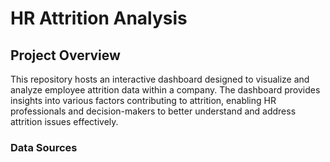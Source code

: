 # HR Attrition Analysis

## Project Overview

This repository hosts an interactive dashboard designed to visualize and analyze employee attrition data within a company. The dashboard provides insights into various factors contributing to attrition, enabling HR professionals and decision-makers to better understand and address attrition issues effectively.

### Data Sources
